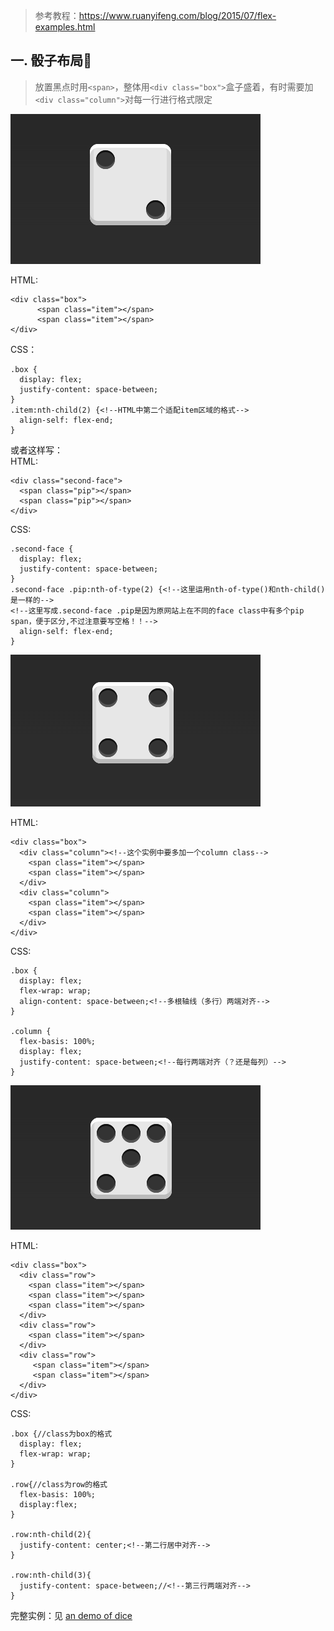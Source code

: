> 参考教程：https://www.ruanyifeng.com/blog/2015/07/flex-examples.html

## 一. 骰子布局🎲  
> 放置黑点时用`<span>`，整体用`<div class="box">`盒子盛着，有时需要加`<div class="column">`对每一行进行格式限定

![flex-demo-dice1](pics/flex-demo-dice1.png )  

HTML:
```
<div class="box">
      <span class="item"></span>
      <span class="item"></span>
</div>
```
CSS：
```
.box {
  display: flex;
  justify-content: space-between;
}
.item:nth-child(2) {<!--HTML中第二个适配item区域的格式-->
  align-self: flex-end;
}
```
或者这样写：  
HTML:
```
<div class="second-face">
  <span class="pip"></span>
  <span class="pip"></span>
</div>
```
CSS:
```
.second-face {
  display: flex;
  justify-content: space-between;
}
.second-face .pip:nth-of-type(2) {<!--这里运用nth-of-type()和nth-child()是一样的-->
<!--这里写成.second-face .pip是因为原网站上在不同的face class中有多个pip span，便于区分,不过注意要写空格！！-->
  align-self: flex-end;
}
```

![flex-demo-dice2](pics/flex-demo-dice2.png )

HTML:
```
<div class="box">
  <div class="column"><!--这个实例中要多加一个column class-->
    <span class="item"></span>
    <span class="item"></span>
  </div>
  <div class="column">
    <span class="item"></span>
    <span class="item"></span>
  </div>
</div>
```
CSS:
```
.box {
  display: flex;
  flex-wrap: wrap;
  align-content: space-between;<!--多根轴线（多行）两端对齐-->
}

.column {
  flex-basis: 100%;
  display: flex;
  justify-content: space-between;<!--每行两端对齐（？还是每列）-->
}
```

![flex-demo-dice3](pics/flex-demo-dice3.png )

HTML:
```
<div class="box">
  <div class="row">
    <span class="item"></span>
    <span class="item"></span>
    <span class="item"></span>
  </div>
  <div class="row">
    <span class="item"></span>
  </div>
  <div class="row">
     <span class="item"></span>
     <span class="item"></span>
  </div>
</div>
```
CSS:
```
.box {//class为box的格式
  display: flex;
  flex-wrap: wrap;
}

.row{//class为row的格式
  flex-basis: 100%;
  display:flex;
}

.row:nth-child(2){
  justify-content: center;<!--第二行居中对齐-->
}

.row:nth-child(3){
  justify-content: space-between;//<!--第三行两端对齐-->
}
```
完整实例：见 [an demo of dice](pics/flex-demo1.html) 